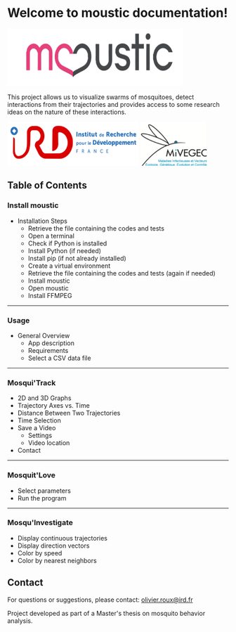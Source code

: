 # Welcome to moustic documentation!

<img src="img/moustic.png" width="400" height="130" />

This project allows us to visualize swarms of mosquitoes, detect interactions from their trajectories and provides access to some research ideas on the nature of these interactions.

<img src="img/IRD.png" width="300" height="100" /> <img src="img/MIVEGEC.png" width="150" height="100" /> 

## Table of Contents

### Install **moustic**
- Installation Steps
  - Retrieve the file containing the codes and tests  
  - Open a terminal  
  - Check if Python is installed  
  - Install Python (if needed)  
  - Install pip (if not already installed)  
  - Create a virtual environment  
  - Retrieve the file containing the codes and tests (again if needed)  
  - Install moustic  
  - Open moustic  
  - Install FFMPEG  

---

### Usage
- General Overview
  - App description  
  - Requirements  
  - Select a CSV data file  

---

### Mosqui'Track
- 2D and 3D Graphs  
- Trajectory Axes vs. Time  
- Distance Between Two Trajectories  
- Time Selection  
- Save a Video  
  - Settings  
  - Video location  
- Contact  

---

### Mosquit'Love
- Select parameters  
- Run the program  

---

### Mosqu'Investigate
- Display continuous trajectories  
- Display direction vectors  
- Color by speed  
- Color by nearest neighbors  


## Contact

For questions or suggestions, please contact:
olivier.roux@ird.fr

Project developed as part of a Master's thesis on mosquito behavior analysis.

